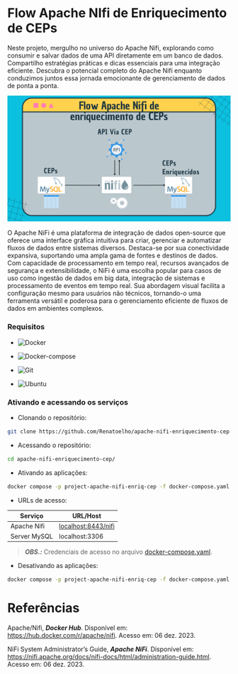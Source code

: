 # Flow Apache NIfi de Enriquecimento de CEPs

Neste projeto, mergulho no universo do Apache Nifi, explorando como consumir e salvar dados de uma API diretamente em um banco de dados. Compartilho estratégias práticas e dicas essenciais para uma integração eficiente. Descubra o potencial completo do Apache Nifi enquanto conduzimos juntos essa jornada emocionante de gerenciamento de dados de ponta a ponta.

![Flow_Enriquecendo_Base_de_CEPs](nifi/flows/Flow_Enriquecendo_Base_de_CEPs.png)

O Apache NiFi é uma plataforma de integração de dados open-source que oferece uma interface gráfica intuitiva para criar, gerenciar e automatizar fluxos de dados entre sistemas diversos. Destaca-se por sua conectividade expansiva, suportando uma ampla gama de fontes e destinos de dados. Com capacidade de processamento em tempo real, recursos avançados de segurança e extensibilidade, o NiFi é uma escolha popular para casos de uso como ingestão de dados em big data, integração de sistemas e processamento de eventos em tempo real. Sua abordagem visual facilita a configuração mesmo para usuários não técnicos, tornando-o uma ferramenta versátil e poderosa para o gerenciamento eficiente de fluxos de dados em ambientes complexos.

<!--
# Apresentação em vídeo

<p align="center">
  <a href="https://youtu.be/0r4p9u6MSEY" target="_blank"><img src="ELT/Docs/capa-youtube.png" alt="Vídeo de apresentação do Projeto"></a>
</p>
-->

### Requisitos

+ ![Docker](https://img.shields.io/badge/Docker-23.0.3-E3E3E3)

+ ![Docker-compose](https://img.shields.io/badge/Docker--compose-1.25.0-E3E3E3)

+ ![Git](https://img.shields.io/badge/Git-2.25.1%2B-E3E3E3)

+ ![Ubuntu](https://img.shields.io/badge/Ubuntu-20.04-E3E3E3)


### Ativando e acessando os serviços

+ Clonando o repositório:

```bash
git clone https://github.com/Renatoelho/apache-nifi-enriquecimento-cep.git apache-nifi-enriquecimento-cep
```

+ Acessando o repositório:

```bash
cd apache-nifi-enriquecimento-cep/
```

+ Ativando as aplicações:

```bash
docker compose -p project-apache-nifi-enriq-cep -f docker-compose.yaml up -d
```

+ URLs de acesso:

|Serviço            |URL/Host           |
|-------------------|--------------| 
|Apache Nifi|[localhost:8443/nifi](http://localhost:8443/nifi)|
|Server MySQL|localhost:3306|

> ***OBS.:*** Credenciais de acesso no arquivo [docker-compose.yaml](docker-compose.yaml).

+ Desativando as aplicações:

```bash
docker compose -p project-apache-nifi-enriq-cep -f docker-compose.yaml down
```

# Referências

Apache/Nifi, ***Docker Hub***. Disponível em: https://hub.docker.com/r/apache/nifi. Acesso em: 06 dez. 2023.

NiFi System Administrator’s Guide, ***Apache NiFi***. Disponível em: https://nifi.apache.org/docs/nifi-docs/html/administration-guide.html. Acesso em: 06 dez. 2023.